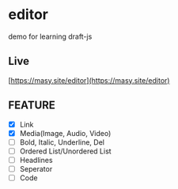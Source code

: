 # editor
demo for learning draft-js

## Live
[https://masy.site/editor](https://masy.site/editor)

## FEATURE
+ [x] Link
+ [x] Media(Image, Audio, Video)
+ [ ] Bold, Italic, Underline, Del
+ [ ] Ordered List/Unordered List
+ [ ] Headlines
+ [ ] Seperator
+ [ ] Code
